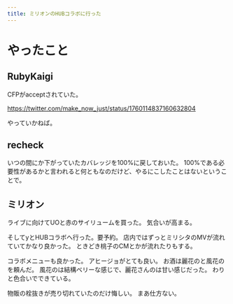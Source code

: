 ```yaml
---
title: ミリオンのHUBコラボに行った
---
```


# やったこと

## RubyKaigi

CFPがacceptされていた。

<https://twitter.com/make_now_just/status/1760114837160632804>

やっていかねば。

## recheck

いつの間にか下がっていたカバレッジを100%に戻しておいた。
100%である必要性があるかと言われると何ともなのだけど、やるにこしたことはないということで。

## ミリオン

ライブに向けてUOと赤のサイリュームを買った。
気合いが高まる。

そしてyとHUBコラボへ行った。要予約。
店内ではずっとミリシタのMVが流れていてかなり良かった。
ときどき桃子のCMとかが流れたりもする。

コラボメニューも良かった。
アヒージョがとても良い。
お酒は麗花のと風花のを頼んだ。
風花のは結構ベリーな感じで、麗花さんのは甘い感じだった。
わりと色合いでできている。

物販の栓抜きが売り切れていたのだけ悔しい。
まあ仕方ない。
